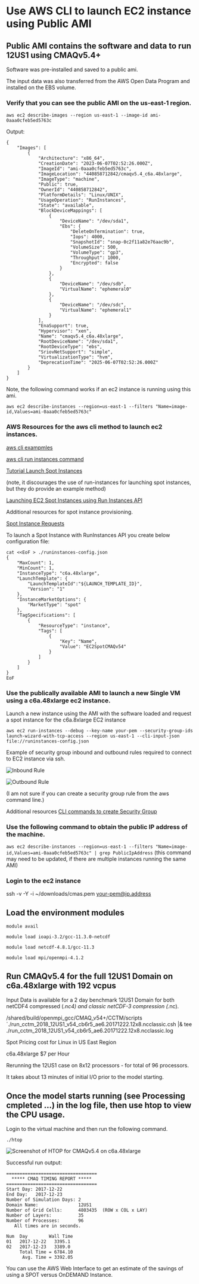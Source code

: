 # Use AWS CLI to launch EC2 instance using Public AMI

## Public AMI contains the software and data to run 12US1 using CMAQv5.4+

Software was pre-installed and saved to a public ami. 

The input data was also transferred from the AWS Open Data Program and installed on the EBS volume.

### Verify that you can see the public AMI on the us-east-1 region.


`aws ec2 describe-images --region us-east-1 --image-id ami-0aaa0cfeb5ed5763c`

Output:

```
{
    "Images": [
        {
            "Architecture": "x86_64",
            "CreationDate": "2023-06-07T02:52:26.000Z",
            "ImageId": "ami-0aaa0cfeb5ed5763c",
            "ImageLocation": "440858712842/cmaqv5.4_c6a.48xlarge",
            "ImageType": "machine",
            "Public": true,
            "OwnerId": "440858712842",
            "PlatformDetails": "Linux/UNIX",
            "UsageOperation": "RunInstances",
            "State": "available",
            "BlockDeviceMappings": [
                {
                    "DeviceName": "/dev/sda1",
                    "Ebs": {
                        "DeleteOnTermination": true,
                        "Iops": 4000,
                        "SnapshotId": "snap-0c2f11a82e76aac9b",
                        "VolumeSize": 500,
                        "VolumeType": "gp3",
                        "Throughput": 1000,
                        "Encrypted": false
                    }
                },
                {
                    "DeviceName": "/dev/sdb",
                    "VirtualName": "ephemeral0"
                },
                {
                    "DeviceName": "/dev/sdc",
                    "VirtualName": "ephemeral1"
                }
            ],
            "EnaSupport": true,
            "Hypervisor": "xen",
            "Name": "cmaqv5.4_c6a.48xlarge",
            "RootDeviceName": "/dev/sda1",
            "RootDeviceType": "ebs",
            "SriovNetSupport": "simple",
            "VirtualizationType": "hvm",
            "DeprecationTime": "2025-06-07T02:52:26.000Z"
        }
    ]
}
```


Note, the following command works if an ec2 instance is running using this ami.

`aws ec2 describe-instances --region=us-east-1 --filters "Name=image-id,Values=ami-0aaa0cfeb5ed5763c"`

### AWS Resources for the aws cli method to launch ec2 instances.
 
<a href="https://docs.aws.amazon.com/cli/latest/userguide/cli-services-ec2-instances.html">aws cli exampmles</a>

<a href="https://awscli.amazonaws.com/v2/documentation/api/latest/reference/ec2/run-instances.html">aws cli run instances command</a>

<a href="https://ec2spotworkshops.com/launching_ec2_spot_instances.html">Tutorial Launch Spot Instances</a>

(note, it discourages the use of run-instances for launching spot instances, but they do provide an example method)

<a href="https://ec2spotworkshops.com/launching_ec2_spot_instances/runinstances_api.html">Launching EC2 Spot Instances using Run Instances API</a>


Additional resources for spot instance provisioning.

<a href="https://docs.aws.amazon.com/AWSEC2/latest/UserGuide/spot-requests.html">Spot Instance Requests</a>


To launch a Spot Instance with RunInstances API you create below configuration file:

```
cat <<EoF > ./runinstances-config.json
{
    "MaxCount": 1,
    "MinCount": 1,
    "InstanceType": "c6a.48xlarge",
    "LaunchTemplate": {
        "LaunchTemplateId":"${LAUNCH_TEMPLATE_ID}",
        "Version": "1"
    },
    "InstanceMarketOptions": {
        "MarketType": "spot"
    },
    "TagSpecifications": [
        {
            "ResourceType": "instance",
            "Tags": [
                {
                    "Key": "Name",
                    "Value": "EC2SpotCMAQv54"
                }
            ]
        }
    ]
}
EoF
```

### Use the publically available AMI to launch a new Single VM using a c6a.48xlarge ec2 instance.


Launch a new instance using the AMI with the software loaded and request a spot instance for the c6a.8xlarge EC2 instance


`aws ec2 run-instances --debug --key-name your-pem --security-group-ids launch-wizard-with-tcp-access --region us-east-1 --cli-input-json file://runinstances-config.json`

Example of security group inbound and outbound rules required to connect to EC2 instance via ssh.

![Inbound Rule](../cmaq-vm/security_group_inbound_rule.png)

![Outbound Rule](../cmaq-vm/security_group_inbound_rule.png)

(I am not sure if you can create a security group rule from the aws command line.)

Additional resources
<a href="https://docs.aws.amazon.com/cli/latest/userguide/cli-services-ec2-sg.html">CLI commands to create Security Group</a>

### Use the following command to obtain the public IP address of the machine.

`aws ec2 describe-instances --region=us-east-1 --filters "Name=image-id,Values=ami-0aaa0cfeb5ed5763c" | grep PublicIpAddress`
(this command may need to be updated, if there are multiple instances running the same AMI)

### Login to the ec2 instance

ssh -v -Y -i ~/downloads/cmas.pem your-pem@ip.address


## Load the environment modules

`module avail`

`module load ioapi-3.2/gcc-11.3.0-netcdf`

`module load netcdf-4.8.1/gcc-11.3`

`module load mpi/openmpi-4.1.2`


## Run CMAQv5.4 for the full 12US1 Domain on c6a.48xlarge with 192 vcpus

Input Data is available for a 2 day benchmark 12US1 Domain for both netCDF4 compressed (*.nc4) and classic netCDF-3 compression (*.nc).

/shared/build/openmpi_gcc/CMAQ_v54+/CCTM/scripts
`./run_cctm_2018_12US1_v54_cb6r5_ae6.20171222.12x8.ncclassic.csh |& tee ./run_cctm_2018_12US1_v54_cb6r5_ae6.20171222.12x8.ncclassic.log


Spot Pricing cost for Linux in US East Region

c6a.48xlarge	$7 per Hour


Rerunning the 12US1 case on 8x12 processors - for total of 96 processors.

It takes about 13 minutes of initial I/O prior to the model starting.

## Once the model starts running (see Processing cmpleted ...) in the log file, then use htop to view the CPU usage.

Login to the virtual machine and then run the following command.

`./htop`

![Screenshot of HTOP for CMAQv5.4 on c6a.48xlarge](../cmaq-vm/htop_single_vm_cmaqv54_c6a.48xlarge.png)


Successful run output:

```
==================================
  ***** CMAQ TIMING REPORT *****
==================================
Start Day: 2017-12-22
End Day:   2017-12-23
Number of Simulation Days: 2
Domain Name:               12US1
Number of Grid Cells:      4803435  (ROW x COL x LAY)
Number of Layers:          35
Number of Processes:       96
   All times are in seconds.

Num  Day        Wall Time
01   2017-12-22   3395.1
02   2017-12-23   3389.0
     Total Time = 6784.10
      Avg. Time = 3392.05
```

You can use the AWS Web Interface to get an estimate of the savings of using a SPOT versus OnDEMAND Instance.

